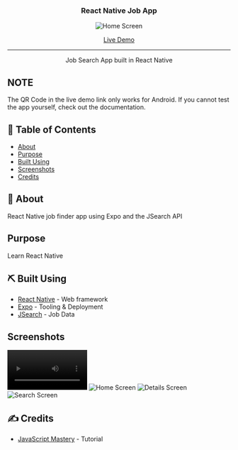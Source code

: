 <h3 align="center">React Native Job App</h3>
<p align="center">
<img src="assets/screenshots/home.png" alt="Home Screen" align="center">
</p>

<div align="center">
  <a href="https://expo.dev/@realbcole/react_native_jobs?serviceType=classic&distribution=expo-go">Live Demo</a>
</div>

---

<p align="center"> Job Search App built in React Native
    <br> 
</p>

## NOTE

The QR Code in the live demo link only works for Android. If you cannot test the app yourself, check out the documentation.

## 📝 Table of Contents

- [About](#about)
- [Purpose](#purpose)
- [Built Using](#built_using)
- [Screenshots](#screenshots)
- [Credits](#credits)

## 🧐 About <a name = "about"></a>

React Native job finder app using Expo and the JSearch API

## Purpose <a name = "purpose"></a>

Learn React Native

## ⛏️ Built Using <a name = "built_using"></a>

- [React Native](https://reactnative.dev/) - Web framework
- [Expo](https://expo.dev/) - Tooling & Deployment
- [JSearch](https://rapidapi.com/letscrape-6bRBa3QguO5/api/jsearch) - Job Data

## Screenshots <a name = "screenshots"></a>

<video src='https://github.com/realbcole/react_native_jobs/assets/89159678/a6a18c43-d8c6-475e-a626-5c0f248aa506' width=180></video>
<img src="assets/screenshots/home.png" alt="Home Screen">
<img src="assets/screenshots/details.png" alt="Details Screen">
<img src="assets/screenshots/search.png" alt="Search Screen">

## ✍️ Credits <a name = "credits"></a>

- [JavaScript Mastery](https://www.youtube.com/watch?v=mJ3bGvy0WAY) - Tutorial
